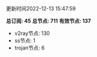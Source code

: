 更新时间2022-12-13 15:47:59

**总订阅: 45**
**总节点: 711**
**有效节点: 137**
- v2ray节点: 130
- ss节点: 1
- trojan节点: 6

